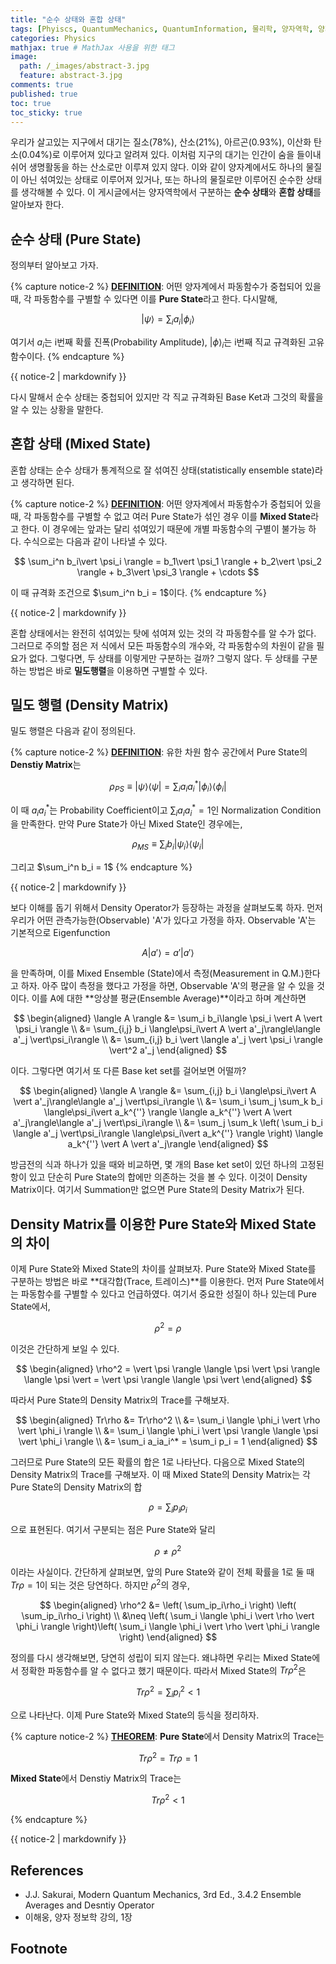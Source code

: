 ```yaml
---
title: "순수 상태와 혼합 상태"
tags: [Phyiscs, QuantumMechanics, QuantumInformation, 물리학, 양자역학, 양자정보] # 태그 입력
categories: Physics
mathjax: true # MathJax 사용을 위한 태그
image:
  path: /_images/abstract-3.jpg
  feature: abstract-3.jpg
comments: true
published: true
toc: true
toc_sticky: true
---
```

우리가 살고있는 지구에서 대기는 질소(78%), 산소(21%), 아르곤(0.93%), 이산화 탄소(0.04%)로 이루어져 있다고 알려져 있다. 
이처럼 지구의 대기는 인간이 숨을 들이내쉬어 생명활동을 하는 산소로만 이루져 있지 않다. 이와 같이 양자계에서도 하나의 물질이 아닌
섞여있는 상태로 이루어져 있거나, 또는 하나의 물질로만 이루어진 순수한 상태를 생각해볼 수 있다. 이 게시글에서는 양자역학에서 구분하는
**순수 상태**와 **혼합 상태**를 알아보자 한다.

## 순수 상태 (Pure State)
정의부터 알아보고 가자.

{% capture notice-2 %}
**<u>DEFINITION</u>**: 어떤 양자계에서 파동함수가 중첩되어 있을 때, 각 파동함수를 구별할 수 있다면 이를 **Pure State**라고 한다. 다시말해,

$$
\vert \psi \rangle = \sum_i a_i\vert \phi_i \rangle
$$

여기서 $a_i$는 i번째 확률 진폭(Probability Amplitude), $\vert \phi \rangle_i$는 i번째 직교 규격화된 고유 함수이다.
{% endcapture %}
<div class="notice--info">{{ notice-2 | markdownify }}</div>

다시 말해서 순수 상태는 중첩되어 있지만 각 직교 규격화된 Base Ket과 그것의 확률을 알 수 있는 상황을 말한다. 

## 혼합 상태 (Mixed State)
혼합 상태는 순수 상태가 통계적으로 잘 섞여진 상태(statistically ensemble state)라고 생각하면 된다.

{% capture notice-2 %}
**<u>DEFINITION</u>**: 어떤 양자계에서 파동함수가 중첩되어 있을 때, 각 파동함수를 구별할 수 없고 여러 Pure State가 섞인 경우
이를 **Mixed State**라고 한다. 이 경우에는 앞과는 달리 섞여있기 때문에 개별 파동함수의 구별이 불가능 하다. 수식으로는 다음과 같이 나타낼 수 있다.

$$
\sum_i^n b_i\vert \psi_i \rangle = b_1\vert \psi_1 \rangle + b_2\vert \psi_2 \rangle + b_3\vert \psi_3 \rangle + \cdots
$$

이 때 규격화 조건으로 $\sum_i^n b_i = 1$이다.
{% endcapture %}
<div class="notice--info">{{ notice-2 | markdownify }}</div>

혼합 상태에서는 완전히 섞여있는 탓에 섞여져 있는 것의 각 파동함수를 알 수가 없다. 그러므로 주의할 점은 저 식에서 모든 파동함수의 개수와, 각 파동함수의 차원이 같을 필요가 없다. 그렇다면, 두 상태를 이렇게만 구분하는 걸까? 그렇지 않다. 두 상태를 구분하는 방법은 바로 **밀도행렬**을 이용하면 구별할 수 있다.

## 밀도 행렬 (Density Matrix)
밀도 행렬은 다음과 같이 정의된다.

{% capture notice-2 %}
**<u>DEFINITION</u>**: 유한 차원 함수 공간에서 Pure State의 **Denstiy Matrix**는

$$
\rho_{PS} \equiv \vert \psi \rangle \langle \psi \vert = \sum_i a_ia_i^*\vert\phi_i\rangle \langle\phi_i\vert
$$

이 때 $a_ia_i^*$는 Probability Coefficient이고 $\sum_i a_ia_i^* = 1$인 Normalization Condition을 만족한다. 만약 Pure State가 아닌 Mixed State인 경우에는,

$$
\rho_{MS} \equiv \sum_ib_i \vert \psi_i \rangle \langle \psi_i \vert
$$

그리고 $\sum_i^n b_i = 1$
{% endcapture %}
<div class="notice--info">{{ notice-2 | markdownify }}</div>

보다 이해를 돕기 위해서 Density Operator가 등장하는 과정을 살펴보도록 하자. 먼저 우리가 어떤 관측가능한(Observable) 'A'가 있다고 가정을 하자. Observable 'A'는 기본적으로 Eigenfunction

$$
A\vert a' \rangle = a'\vert a' \rangle
$$

을 만족하며, 이를 Mixed Ensemble (State)에서 측정(Measurement in Q.M.)한다고 하자. 아주 많이 측정을 했다고 가정을 하면, Observable 'A'의 평균을 알 수 있을 것이다. 이를 A에 대한 **앙상블 평균(Ensemble Average)**이라고 하며 계산하면

$$
\begin{aligned}
\langle A \rangle &= \sum_i b_i\langle \psi_i \vert A \vert \psi_i \rangle \\
&= \sum_{i,j} b_i \langle\psi_i\vert  A \vert a'_j\rangle\langle a'_j \vert\psi_i\rangle \\
&= \sum_{i,j} b_i \vert \langle a'_j \vert \psi_i \rangle \vert^2 a'_j
\end{aligned}
$$

이다. 그렇다면 여기서 또 다른 Base ket set를 걸어보면 어떨까?

$$
\begin{aligned}
\langle A \rangle &= \sum_{i,j} b_i \langle\psi_i\vert  A \vert a'_j\rangle\langle a'_j \vert\psi_i\rangle \\
&= \sum_i \sum_j \sum_k b_i \langle\psi_i\vert a_k^{''} \rangle \langle a_k^{''} \vert A \vert a'_j\rangle\langle a'_j \vert\psi_i\rangle \\
&= \sum_j \sum_k \left( \sum_i b_i \langle a'_j \vert\psi_i\rangle \langle\psi_i\vert a_k^{''} \rangle \right) \langle a_k^{''} \vert A \vert a'_j\rangle
\end{aligned}
$$

방금전의 식과 하나가 있을 때와 비교하면, 몇 개의 Base ket set이 있던 하나의 고정된 항이 있고 단순히 Pure State의 합에만 의존하는 것을 볼 수 있다. 이것이 Density Matrix이다. 
여기서 Summation만 없으면 Pure State의 Desity Matrix가 된다.

## Density Matrix를 이용한 Pure State와 Mixed State의 차이

이제 Pure State와 Mixed State의 차이를 살펴보자. Pure State와 Mixed State를 구분하는 방법은 바로 **대각합(Trace, 트레이스)**를 이용한다.
먼저 Pure State에서는 파동함수를 구별할 수 있다고 언급하였다. 여기서 중요한 성질이 하나 있는데 Pure State에서,

$$
\rho^2 = \rho
$$

이것은 간단하게 보일 수 있다.

$$
\begin{aligned}
\rho^2 = \vert \psi \rangle \langle \psi \vert \psi \rangle \langle \psi \vert = \vert \psi \rangle \langle \psi \vert
\end{aligned}
$$

따라서 Pure State의 Density Matrix의 Trace를 구해보자.

$$
\begin{aligned}
Tr\rho &= Tr\rho^2 \\
&= \sum_i \langle \phi_i \vert \rho \vert \phi_i \rangle \\
&= \sum_i \langle \phi_i \vert \psi \rangle \langle \psi \vert \phi_i \rangle \\
&= \sum_i a_ia_i^* = \sum_i p_i = 1
\end{aligned}
$$

그러므로 Pure State의 모든 확률의 합은 1로 나타난다. 다음으로 Mixed State의 Density Matrix의 Trace를 구해보자. 이 때 Mixed State의 Density Matrix는 각 Pure State의 Density Matrix의 합

$$
\rho = \sum_i p_i\rho_i
$$

으로 표현된다. 여기서 구분되는 점은 Pure State와 달리

$$
\rho \neq \rho^2
$$

이라는 사실이다. 간단하게 살펴보면, 앞의 Pure State와 같이 전체 확률을 1로 둘 때 $Tr\rho = 1$이 되는 것은 당연하다. 하지만 $\rho^2$의 경우,

$$
\begin{aligned}
\rho^2 &= \left( \sum_ip_i\rho_i \right) \left( \sum_ip_i\rho_i \right) \\
&\neq \left( \sum_i \langle \phi_i \vert \rho \vert \phi_i \rangle \right)\left( \sum_i \langle \phi_i \vert \rho \vert \phi_i \rangle \right)
\end{aligned}
$$

정의를 다시 생각해보면, 당연히 성립이 되지 않는다. 왜냐하면 우리는 Mixed State에서 정확한 파동함수를 알 수 없다고 했기 때문이다. 따라서 Mixed State의 $Tr\rho^2$은

$$
Tr\rho^2 = \sum_ip_i^2 < 1
$$

으로 나타난다. 이제 Pure State와 Mixed State의 등식을 정리하자.

{% capture notice-2 %}
**<u>THEOREM</u>**: **Pure State**에서 Density Matrix의 Trace는

$$
Tr \rho^2 = Tr \rho = 1
$$

**Mixed State**에서 Denstiy Matrix의 Trace는

$$
Tr \rho^2 < 1
$$

{% endcapture %}
<div class="notice--info">{{ notice-2 | markdownify }}</div>

## References
* J.J. Sakurai, Modern Quantum Mechanics, 3rd Ed., 3.4.2 Ensemble Averages and Desntiy Operator
* 이해웅, 양자 정보학 강의, 1장

## Footnote
[^1]: Density Matrix가 연산자의 역할을 수행하기 때문에 연산자로 부르기도 한다.